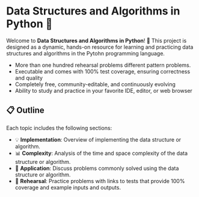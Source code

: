 # Data Structures and Algorithms in Python 🚀


Welcome to **Data Structures and Algorithms in Python**! 🎉 This project is designed as a dynamic, hands-on resource for learning and practicing data structures and algorithms in the Pytohn programming language.

* More than one hundred rehearsal problems different pattern problems.
* Executable and comes with 100% test coverage, ensuring correctness and quality
* Completely free, community-editable, and continuously evolving
* Ability to study and practice in your favorite IDE, editor, or web browser

## 📋 Outline

Each topic includes the following sections:

* 💡 **Implementation**: Overview of implementing the data structure or algorithm.
* 📊 **Complexity**: Analysis of the time and space complexity of the data structure or algorithm.
* 🎯 **Application**: Discuss problems commonly solved using the data structure or algorithm.
* 📝 **Rehearsal**: Practice problems with links to tests that provide 100% coverage and example inputs and outputs.